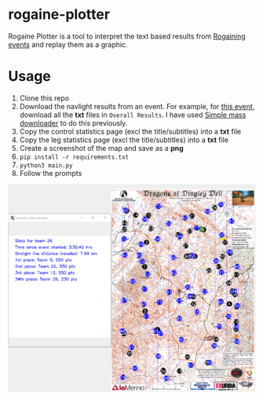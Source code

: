 # rogaine-plotter

Rogaine Plotter is a tool to interpret the text based results from [Rogaining events](https://sarogaining.com.au/about-rogaining/) and replay them as a graphic.

# Usage
1. Clone this repo
2. Download the navlight results from an event. For example, for [this event](https://act.rogaine.asn.au/navlight/SARA/Dragons%20of%20Dingley%20Dell/html/), download all the **txt** files in `Overall Results`. I have used [Simple mass downloader](https://chrome.google.com/webstore/detail/abdkkegmcbiomijcbdaodaflgehfffed) to do this previously.
3. Copy the control statistics page (excl the title/subtitles) into a **txt** file
4. Copy the leg statistics page (excl the title/subtitles) into a **txt** file
5. Create a screenshot of the map and save as a **png**
6. `pip install -r requirements.txt`
7. `python3 main.py`
8. Follow the prompts

![image](screenshot.png)
